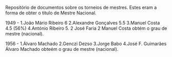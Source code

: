 Repositório de documentos sobre os torneios de mestres.
Estes eram a forma de obter o titulo de Mestre Nacional.

1949 - 1.João Mário Ribeiro 6 2.Alexandre Gonçalves 5.5 3.Manuel Costa 4.5 (56%) 4.António Ribeiro 5. 2 José Faria 2
Manuel Costa obtém o grau de mestre (nacional).

1956 -  1.Álvaro Machado 2.Genczi Dezso 3.Jorge Babo 4.José F. Guimarães
Álvaro Machado obteém o grau de mestre (nacional).
